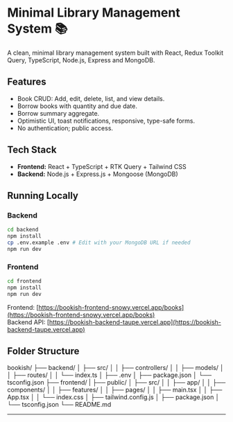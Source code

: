 # Minimal Library Management System 📚

A clean, minimal library management system built with React, Redux Toolkit Query, TypeScript, Node.js, Express and MongoDB.

## Features

- Book CRUD: Add, edit, delete, list, and view details.
- Borrow books with quantity and due date.
- Borrow summary aggregate.
- Optimistic UI, toast notifications, responsive, type-safe forms.
- No authentication; public access.

## Tech Stack

- **Frontend:** React + TypeScript + RTK Query + Tailwind CSS
- **Backend:** Node.js + Express.js + Mongoose (MongoDB)

## Running Locally

### Backend

```bash
cd backend
npm install
cp .env.example .env # Edit with your MongoDB URL if needed
npm run dev
```

### Frontend

```bash
cd frontend
npm install
npm run dev
```

Frontend: [https://bookish-frontend-snowy.vercel.app/books](https://bookish-frontend-snowy.vercel.app/books)  
Backend API: [https://bookish-backend-taupe.vercel.app](https://bookish-backend-taupe.vercel.app)

## Folder Structure

bookish/
├── backend/
│   ├── src/
│   │   ├── controllers/
│   │   ├── models/
│   │   ├── routes/
│   │   └── index.ts
│   ├── .env
│   ├── package.json
│   └── tsconfig.json
├── frontend/
|   ├── public/
│   ├── src/
│   │   ├── app/
│   │   ├── components/
│   │   ├── features/
│   │   ├── pages/
│   │   ├── main.tsx
│   │   ├── App.tsx
│   │   └── index.css
│   ├── tailwind.config.js
│   ├── package.json
│   └── tsconfig.json
└── README.md


---
